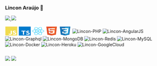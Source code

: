 ### Lincon Araújo 👋

 <div style="display: inline_block">
  <a href="https://github.com/LinconAraujo">
  <img height="180em" src="https://github-readme-stats.vercel.app/api?username=LinconAraujo&show_icons=true&theme=dark&include_all_commits=true&count_private=true&v=1"/>
  <img height="180em" src="https://github-readme-stats.vercel.app/api/top-langs/?username=LinconAraujo&layout=compact&langs_count=7&theme=dark&v=1"/>
  </a>
</div>
  
<div style="display: inline_block"><br>
  <img align="center" alt="Lincon-Js" height="30" width="40" src="https://raw.githubusercontent.com/devicons/devicon/master/icons/javascript/javascript-plain.svg">
  <img align="center" alt="Lincon-Ts" height="30" width="40" src="https://raw.githubusercontent.com/devicons/devicon/master/icons/typescript/typescript-plain.svg">
  <img align="center" alt="Lincon-React" height="30" width="40" src="https://raw.githubusercontent.com/devicons/devicon/master/icons/react/react-original.svg">
  <img align="center" alt="Lincon-HTML" height="30" width="40" src="https://raw.githubusercontent.com/devicons/devicon/master/icons/html5/html5-original.svg">
  <img align="center" alt="Lincon-CSS" height="30" width="40" src="https://raw.githubusercontent.com/devicons/devicon/master/icons/css3/css3-original.svg">
  <img align="center" alt="Lincon-PHP" height="30" width="40"  src='https://cdn.jsdelivr.net/gh/devicons/devicon/icons/php/php-plain.svg'>
  <img align="center" alt="Lincon-AngularJS" height="30" width="40"  src='https://cdn.jsdelivr.net/gh/devicons/devicon/icons/angularjs/angularjs-original.svg'>
  <img align="center" alt="Lincon-Graphql" height="30" width="40"  src='https://cdn.jsdelivr.net/gh/devicons/devicon/icons/graphql/graphql-plain.svg'>
  <img align="center" alt="Lincon-MongoDB" height="30" width="40"  src='https://cdn.jsdelivr.net/gh/devicons/devicon/icons/mongodb/mongodb-plain.svg'>
  <img align="center" alt="Lincon-Redis" height="30" width="40"  src='https://cdn.jsdelivr.net/gh/devicons/devicon/icons/redis/redis-plain.svg'>
  <img align="center" alt="Lincon-MySQL" height="30" width="40"  src='https://cdn.jsdelivr.net/gh/devicons/devicon/icons/mysql/mysql-plain.svg'>
  <img align="center" alt="Lincon-Docker" height="30" width="40"  src='https://cdn.jsdelivr.net/gh/devicons/devicon/icons/docker/docker-plain.svg'>
  <img align="center" alt="Lincon-Heroku" height="30" width="40"  src='https://cdn.jsdelivr.net/gh/devicons/devicon/icons/heroku/heroku-plain.svg'>
  <img align="center" alt="Lincon-GoogleCloud" height="30" width="40"  src='https://cdn.jsdelivr.net/gh/devicons/devicon/icons/googlecloud/googlecloud-plain.svg'>
</div>

##

<div> 
  <a href = "mailto:linconv.araujo@gmail.com"><img src="https://img.shields.io/badge/-Gmail-%23333?style=for-the-badge&logo=gmail&logoColor=white" target="_blank"></a>
  <a href="https://www.linkedin.com/in/lincon-araujo-41830382/" target="_blank"><img src="https://img.shields.io/badge/-LinkedIn-%230077B5?style=for-the-badge&logo=linkedin&logoColor=white" target="_blank"></a> 
 
<!--    ![Snake animation](https://github.com/LinconAraujo/LinconAraujo/blob/output/github-contribution-grid-snake.svg) -->
</div>
